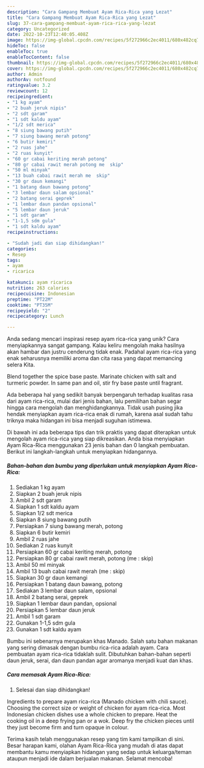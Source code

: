 ```yaml
---
description: "Cara Gampang Membuat Ayam Rica-Rica yang Lezat"
title: "Cara Gampang Membuat Ayam Rica-Rica yang Lezat"
slug: 37-cara-gampang-membuat-ayam-rica-rica-yang-lezat
category: Uncategorized
date: 2022-10-23T12:40:05.408Z
image: https://img-global.cpcdn.com/recipes/5f272966c2ec4011/680x482cq70/ayam-rica-rica-foto-resep-utama.jpg
hideToc: false
enableToc: true
enableTocContent: false
thumbnail: https://img-global.cpcdn.com/recipes/5f272966c2ec4011/680x482cq70/ayam-rica-rica-foto-resep-utama.jpg
cover: https://img-global.cpcdn.com/recipes/5f272966c2ec4011/680x482cq70/ayam-rica-rica-foto-resep-utama.jpg
author: Admin
authorAv: notfound
ratingvalue: 3.2
reviewcount: 12
recipeingredient:
- "1 kg ayam"
- "2 buah jeruk nipis"
- "2 sdt garam"
- "1 sdt kaldu ayam"
- "1/2 sdt merica"
- "8 siung bawang putih"
- "7 siung bawang merah potong"
- "6 butir kemiri"
- "2 ruas jahe"
- "2 ruas kunyit"
- "60 gr cabai keriting merah potong"
- "80 gr cabai rawit merah potong me  skip"
- "50 ml minyak"
- "13 buah cabai rawit merah me  skip"
- "30 gr daun kemangi"
- "1 batang daun bawang potong"
- "3 lembar daun salam opsional"
- "2 batang serai geprek"
- "1 lembar daun pandan opsional"
- "5 lembar daun jeruk"
- "1 sdt garam"
- "1-1,5 sdm gula"
- "1 sdt kaldu ayam"
recipeinstructions:

- "Sudah jadi dan siap dihidangkan!"
categories:
- Resep
tags:
- ayam
- ricarica

katakunci: ayam ricarica 
nutrition: 263 calories
recipecuisine: Indonesian
preptime: "PT22M"
cooktime: "PT35M"
recipeyield: "2"
recipecategory: Lunch

---
```





Anda sedang mencari inspirasi resep ayam rica-rica yang unik? Cara menyiapkannya sangat gampang. Kalau keliru mengolah maka hasilnya akan hambar dan justru cenderung tidak enak. Padahal ayam rica-rica yang enak seharusnya memiliki aroma dan cita rasa yang dapat memancing selera Kita.





Blend together the spice base paste. Marinate chicken with salt and turmeric powder. In same pan and oil, stir fry base paste until fragrant.

Ada beberapa hal yang sedikit banyak berpengaruh terhadap kualitas rasa dari ayam rica-rica, mulai dari jenis bahan, lalu pemilihan bahan segar hingga cara mengolah dan menghidangkannya. Tidak usah pusing jika hendak menyiapkan ayam rica-rica enak di rumah, karena asal sudah tahu triknya maka hidangan ini bisa menjadi suguhan istimewa.






Di bawah ini ada beberapa tips dan trik praktis yang dapat diterapkan untuk mengolah ayam rica-rica yang siap dikreasikan. Anda bisa menyiapkan Ayam Rica-Rica menggunakan 23 jenis bahan dan 0 langkah pembuatan. Berikut ini langkah-langkah untuk menyiapkan hidangannya.

<!--inarticleads1-->

##### Bahan-bahan dan bumbu yang diperlukan untuk menyiapkan Ayam Rica-Rica:

1. Sediakan 1 kg ayam
1. Siapkan 2 buah jeruk nipis
1. Ambil 2 sdt garam
1. Siapkan 1 sdt kaldu ayam
1. Siapkan 1/2 sdt merica
1. Siapkan 8 siung bawang putih
1. Persiapkan 7 siung bawang merah, potong
1. Siapkan 6 butir kemiri
1. Ambil 2 ruas jahe
1. Sediakan 2 ruas kunyit
1. Persiapkan 60 gr cabai keriting merah, potong
1. Persiapkan 80 gr cabai rawit merah, potong (me : skip)
1. Ambil 50 ml minyak
1. Ambil 13 buah cabai rawit merah (me : skip)
1. Siapkan 30 gr daun kemangi
1. Persiapkan 1 batang daun bawang, potong
1. Sediakan 3 lembar daun salam, opsional
1. Ambil 2 batang serai, geprek
1. Siapkan 1 lembar daun pandan, opsional
1. Persiapkan 5 lembar daun jeruk
1. Ambil 1 sdt garam
1. Gunakan 1-1,5 sdm gula
1. Gunakan 1 sdt kaldu ayam


Bumbu ini sebenarnya merupakan khas Manado. Salah satu bahan makanan yang sering dimasak dengan bumbu rica-rica adalah ayam. Cara pembuatan ayam rica-rica tidaklah sulit. Dibutuhkan bahan-bahan seperti daun jeruk, serai, dan daun pandan agar aromanya menjadi kuat dan khas. 

<!--inarticleads2-->

##### Cara memasak Ayam Rica-Rica:


1. Selesai dan siap dihidangkan!

Ingredients to prepare ayam rica-rica (Manado chicken with chili sauce). Choosing the correct size or weight of chicken for ayam rica-rica. Most Indonesian chicken dishes use a whole chicken to prepare. Heat the cooking oil in a deep frying pan or a wok. Deep fry the chicken pieces until they just become firm and turn opaque in colour. 

Terima kasih telah menggunakan resep yang tim kami tampilkan di sini. Besar harapan kami, olahan Ayam Rica-Rica yang mudah di atas dapat membantu kamu menyiapkan hidangan yang sedap untuk keluarga/teman ataupun menjadi ide dalam berjualan makanan. Selamat mencoba!
